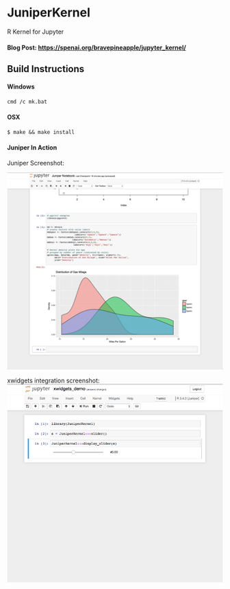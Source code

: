 # JuniperKernel
R Kernel for Jupyter

#### Blog Post: https://spenai.org/bravepineapple/jupyter_kernel/


## Build Instructions

#### Windows

```
cmd /c mk.bat
```

#### OSX

```
$ make && make install
```


#### Juniper In Action

Juniper Screenshot:

![](./extras/jnote.png)


xwidgets integration screenshot:
![](./extras/xwidgets_demo.png)
